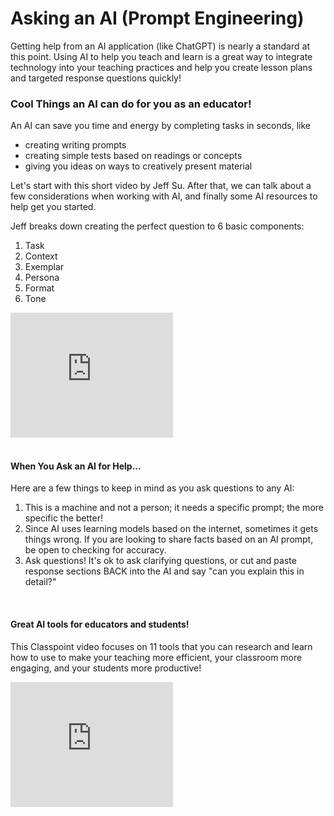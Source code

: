 # Asking an AI (Prompt Engineering)
Getting help from an AI application (like ChatGPT) is nearly a standard at this point. Using AI to help you teach and learn is a great way to integrate technology into your teaching practices and help you create lesson plans and targeted response questions quickly!

### Cool Things an AI can do for you as an educator!

An AI can save you time and energy by completing tasks in seconds, like
  * creating writing prompts
  * creating simple tests based on readings or concepts
  * giving you ideas on ways to creatively present material



Let's start with this short video by Jeff Su.  After that, we can talk about a few considerations when working with AI, and finally some AI resources to help get you started.

Jeff breaks down creating the perfect question to 6 basic components: 

1. Task
2. Context
3. Exemplar
4. Persona
5. Format
6. Tone
   
<iframe width="260" height="200" src="https://www.youtube.com/embed/jC4v5AS4RIM" title="Master any AI Prompt" frameborder="0" allow="accelerometer; autoplay; clipboard-write; encrypted-media; gyroscope; picture-in-picture" allowfullscreen></iframe>

<br>
<br>

#### When You Ask an AI for Help...

Here are a few things to keep in mind as you ask questions to any AI:

1. This is a machine and not a person; it needs a specific prompt; the more specific the better! 
2. Since AI uses learning models based on the internet, sometimes it gets things wrong.  If you are looking to share facts based on an AI prompt, be open to checking for accuracy. 
3. Ask questions!  It's ok to ask clarifying questions, or cut and paste response sections BACK into the AI and say "can you explain this in detail?" 

<br>

#### Great AI tools for educators and students!

This Classpoint video focuses on 11 tools that you can research and learn how to use to make your teaching more efficient, your classroom more engaging, and your students more productive!

<iframe width="260" height="200" src="https://www.youtube.com/embed/KG4_CYbVpTo" title="Best tools for teachers" frameborder="0" allow="accelerometer; autoplay; clipboard-write; encrypted-media; gyroscope; picture-in-picture" allowfullscreen></iframe>

